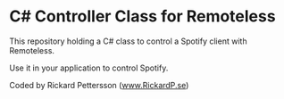 # C# Controller Class for Remoteless

This repository holding a C# class to control a Spotify client with Remoteless.

Use it in your application to control Spotify.

Coded by Rickard Pettersson (www.RickardP.se)